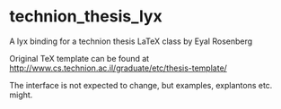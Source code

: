 technion_thesis_lyx
===================

A lyx binding for a technion thesis LaTeX class by Eyal Rosenberg


Original TeX template can be found at http://www.cs.technion.ac.il/graduate/etc/thesis-template/

The interface is not expected to change, but examples, explantons etc. might. 
